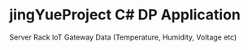 # jingYueProject C# DP Application
Server Rack IoT Gateway Data (Temperature, Humidity, Voltage etc)


